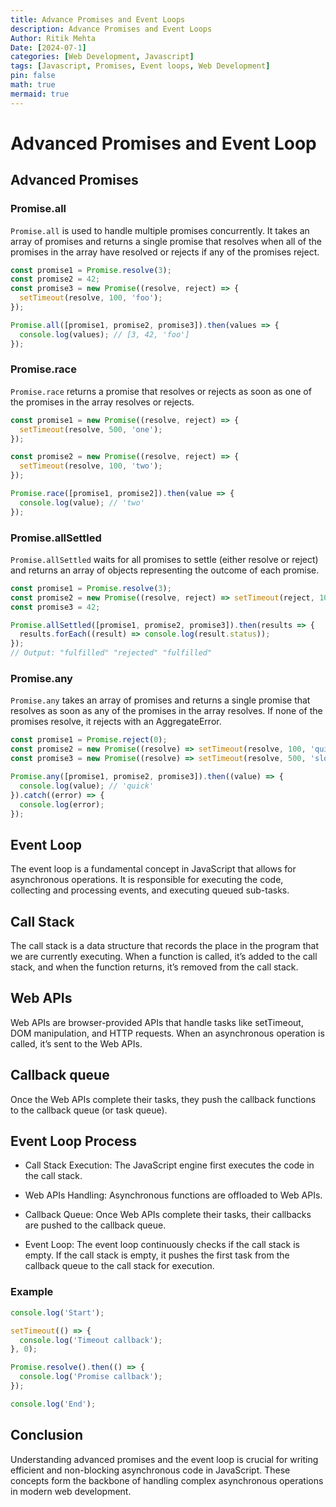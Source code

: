 ```yaml
---
title: Advance Promises and Event Loops 
description: Advance Promises and Event Loops 
Author: Ritik Mehta
Date: [2024-07-1]
categories: [Web Development, Javascript]
tags: [Javascript, Promises, Event loops, Web Development]
pin: false
math: true
mermaid: true
---
```


# Advanced Promises and Event Loop

## Advanced Promises

### Promise.all

`Promise.all` is used to handle multiple promises concurrently. It takes an array of promises and returns a single promise that resolves when all of the promises in the array have resolved or rejects if any of the promises reject.

```javascript
const promise1 = Promise.resolve(3);
const promise2 = 42;
const promise3 = new Promise((resolve, reject) => {
  setTimeout(resolve, 100, 'foo');
});

Promise.all([promise1, promise2, promise3]).then(values => {
  console.log(values); // [3, 42, 'foo']
});
````

### Promise.race

`Promise.race` returns a promise that resolves or rejects as soon as one of the promises in the array resolves or rejects.

````javascript
const promise1 = new Promise((resolve, reject) => {
  setTimeout(resolve, 500, 'one');
});

const promise2 = new Promise((resolve, reject) => {
  setTimeout(resolve, 100, 'two');
});

Promise.race([promise1, promise2]).then(value => {
  console.log(value); // 'two'
});
````

### Promise.allSettled

`Promise.allSettled` waits for all promises to settle (either resolve or reject) and returns an array of objects representing the outcome of each promise.

````javascript
const promise1 = Promise.resolve(3);
const promise2 = new Promise((resolve, reject) => setTimeout(reject, 100, 'foo'));
const promise3 = 42;

Promise.allSettled([promise1, promise2, promise3]).then(results => {
  results.forEach((result) => console.log(result.status));
});
// Output: "fulfilled" "rejected" "fulfilled"
````

### Promise.any

`Promise.any` takes an array of promises and returns a single promise that resolves as soon as any of the promises in the array resolves. If none of the promises resolve, it rejects with an AggregateError.

````javascript
const promise1 = Promise.reject(0);
const promise2 = new Promise((resolve) => setTimeout(resolve, 100, 'quick'));
const promise3 = new Promise((resolve) => setTimeout(resolve, 500, 'slow'));

Promise.any([promise1, promise2, promise3]).then((value) => {
  console.log(value); // 'quick'
}).catch((error) => {
  console.log(error);
});
````

## Event Loop

The event loop is a fundamental concept in JavaScript that allows for asynchronous operations. It is responsible for executing the code, collecting and processing events, and executing queued sub-tasks.

## Call Stack

The call stack is a data structure that records the place in the program that we are currently executing. When a function is called, it’s added to the call stack, and when the function returns, it’s removed from the call stack.

## Web APIs

Web APIs are browser-provided APIs that handle tasks like setTimeout, DOM manipulation, and HTTP requests. When an asynchronous operation is called, it’s sent to the Web APIs.

## Callback queue

Once the Web APIs complete their tasks, they push the callback functions to the callback queue (or task queue).

## Event Loop Process

- Call Stack Execution: The JavaScript engine first executes the code in the call stack.

- Web APIs Handling: Asynchronous functions are offloaded to Web APIs.

- Callback Queue: Once Web APIs complete their tasks, their callbacks are pushed to the callback queue.

- Event Loop: The event loop continuously checks if the call stack is empty. If the call stack is empty, it pushes the first task from the callback queue to the call stack for execution.

### Example

````javascript
console.log('Start');

setTimeout(() => {
  console.log('Timeout callback');
}, 0);

Promise.resolve().then(() => {
  console.log('Promise callback');
});

console.log('End');
````

## Conclusion

Understanding advanced promises and the event loop is crucial for writing efficient and non-blocking asynchronous code in JavaScript. These concepts form the backbone of handling complex asynchronous operations in modern web development.